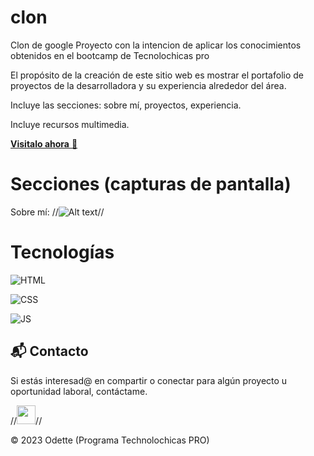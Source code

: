 # clon
Clon de google Proyecto con la intencion de aplicar los conocimientos obtenidos en el bootcamp de Tecnolochicas pro

El propósito de la creación de este sitio web es mostrar el portafolio de proyectos de la desarrolladora y su experiencia alrededor del área.

Incluye las secciones: sobre mí, proyectos, experiencia.

Incluye recursos multimedia.

<a href="https://jovial-zuccutto-f60209.netlify.app/" target="_blank">**Visitalo ahora** 🚀</a>
# Secciones (capturas de pantalla)

Sobre mí:
//![Alt text](assets/image.png)//

# Tecnologías

![HTML](https://img.shields.io/badge/html5%20-%23E34F26.svg?&style=for-the-badge&logo=html5&logoColor=white)

![CSS](https://img.shields.io/badge/css3%20-%231572B6.svg?&style=for-the-badge&logo=css3&logoColor=white)

![JS](https://img.shields.io/badge/javascript%20-%23323330.svg?&style=for-the-badge&logo=javascript&logoColor=%23F7DF1E)

## 📬 Contacto

Si estás interesad@ en compartir o conectar para algún proyecto u oportunidad laboral, contáctame.

//<a href="https://www.linkedin.com/"><img src="https://www.felberpr.com/wp-content/uploads/linkedin-logo.png" width="30"></img></a>//

© 2023 Odette (Programa Technolochicas PRO)

